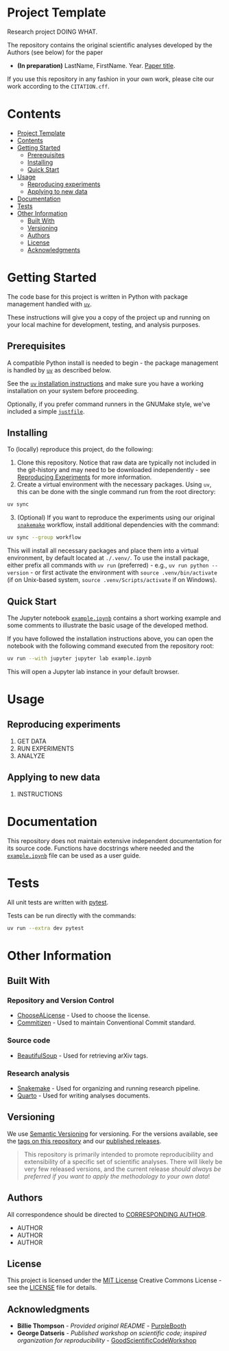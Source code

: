 # Project Template

Research project DOING WHAT.

The repository contains the original scientific analyses developed by the Authors (see below) for the paper

- **(In preparation)** LastName, FirstName. Year. [Paper title](arxiv.org).

If you use this repository in any fashion in your own work, please cite our work according to the `CITATION.cff`.

# Contents

- [Project Template](#project-template)
- [Contents](#contents)
- [Getting Started](#getting-started)
  - [Prerequisites](#prerequisites)
  - [Installing](#installing)
  - [Quick Start](#quick-start)
- [Usage](#usage)
  - [Reproducing experiments](#reproducing-experiments)
  - [Applying to new data](#applying-to-new-data)
- [Documentation](#documentation)
- [Tests](#tests)
- [Other Information](#other-information)
  - [Built With](#built-with)
  - [Versioning](#versioning)
  - [Authors](#authors)
  - [License](#license)
  - [Acknowledgments](#acknowledgments)

# Getting Started

The code base for this project is written in Python with package management handled with [`uv`](https://docs.astral.sh/uv/).

These instructions will give you a copy of the project up and running on
your local machine for development, testing, and analysis purposes.

## Prerequisites

A compatible Python install is needed to begin - the package management is handled by [`uv`](https://docs.astral.sh/uv/) as described below.

See the [`uv` installation instructions](https://docs.astral.sh/uv/getting-started/installation/) and make sure you have a working installation on your system before proceeding.

Optionally, if you prefer command runners in the GNUMake style, we've included a simple [`justfile`](https://github.com/casey/just).

## Installing

To (locally) reproduce this project, do the following:

1. Clone this repository. Notice that raw data are typically not included in the git-history and may need to be downloaded independently - see [Reproducing Experiments](#reproducing-experiments) for more information.
2. Create a virtual environment with the necessary packages. Using `uv`, this can be done with the single command run from the root directory:

```bash
uv sync
```

3. (Optional) If you want to reproduce the experiments using our original [`snakemake`](https://snakemake.readthedocs.io/en/stable/) workflow, install additional dependencies with the command:

```bash
uv sync --group workflow
```

This will install all necessary packages and place them into a virtual environment, by default located at `./.venv/`.
To use the install package, either prefix all commands with `uv run` (preferred) - e.g., `uv run python --version` - or first activate the environment with `source .venv/bin/activate` (if on Unix-based system, `source .venv/Scripts/activate` if on Windows).

## Quick Start

The Jupyter notebook [`example.ipynb`](example.ipynb) contains a short working example and some comments to illustrate the basic usage of the developed method.

If you have followed the installation instructions above, you can open the notebook with the following command executed from the repository root:

```bash
uv run --with jupyter jupyter lab example.ipynb
```

This will open a Jupyter lab instance in your default browser.

# Usage

## Reproducing experiments

1. GET DATA
2. RUN EXPERIMENTS
3. ANALYZE

## Applying to new data

1. INSTRUCTIONS

# Documentation

This repository does not maintain extensive independent documentation for its source code. Functions have docstrings where needed and the [`example.ipynb`](example.ipynb) file can be used as a user guide.

# Tests

All unit tests are written with [pytest](docs.pytest.org).

Tests can be run directly with the commands:

```bash
uv run --extra dev pytest
```

# Other Information

## Built With

### Repository and Version Control

- [ChooseALicense](https://choosealicense.com/) - Used to choose the license.
- [Commitizen]() - Used to maintain Conventional Commit standard.

### Source code

- [BeautifulSoup]() - Used for retrieving arXiv tags.

### Research analysis

- [Snakemake]() - Used for organizing and running research pipeline.
- [Quarto]() - Used for writing analyses documents.

## Versioning

We use [Semantic Versioning](http://semver.org/) for versioning. For the versions available, see the [tags on this repository](https://github.com/kaiser-dan/higher-order_multiplex_reconstruction/tags) and our [published releases](https://github.com/kaiser-dan/higher-order_multiplex_reconstruction/releases).

> This repository is primarily intended to promote reproducibility and extensibility of a specific set of scientific analyses.
> There will likely be very few released versions, and the current release *should always be preferred if you want to apply the methodology to your own data*!

## Authors

All correspondence should be directed to [CORRESPONDING AUTHOR](mailto:email@iu.edu).

- AUTHOR
- AUTHOR
- AUTHOR

## License

This project is licensed under the [MIT License](LICENSE.md) Creative Commons License - see the [LICENSE](LICENSE.md) file for details.

## Acknowledgments

- **Billie Thompson** - *Provided original README* - [PurpleBooth](https://github.com/PurpleBooth)
- **George Datseris** - *Published workshop on scientific code; inspired organization for reproducibility* - [GoodScientificCodeWorkshop](https://github.com/JuliaDynamics/GoodScientificCodeWorkshop)

